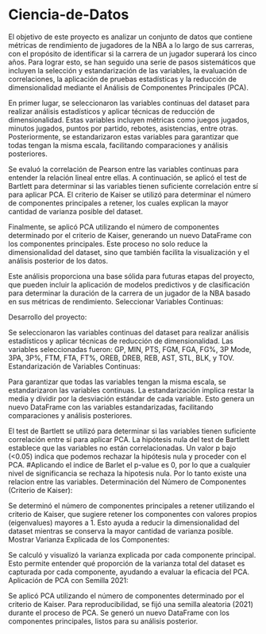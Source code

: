 # Ciencia-de-Datos

El objetivo de este proyecto es analizar un conjunto de datos que contiene métricas de rendimiento de jugadores de la NBA a lo largo de sus carreras, con el propósito de identificar si la carrera de un jugador superará los cinco años. Para lograr esto, se han seguido una serie de pasos sistemáticos que incluyen la selección y estandarización de las variables, la evaluación de correlaciones, la aplicación de pruebas estadísticas y la reducción de dimensionalidad mediante el Análisis de Componentes Principales (PCA).

En primer lugar, se seleccionaron las variables continuas del dataset para realizar análisis estadísticos y aplicar técnicas de reducción de dimensionalidad. Estas variables incluyen métricas como juegos jugados, minutos jugados, puntos por partido, rebotes, asistencias, entre otras. Posteriormente, se estandarizaron estas variables para garantizar que todas tengan la misma escala, facilitando comparaciones y análisis posteriores.

Se evaluó la correlación de Pearson entre las variables continuas para entender la relación lineal entre ellas. A continuación, se aplicó el test de Bartlett para determinar si las variables tienen suficiente correlación entre sí para aplicar PCA. El criterio de Kaiser se utilizó para determinar el número de componentes principales a retener, los cuales explican la mayor cantidad de varianza posible del dataset.

Finalmente, se aplicó PCA utilizando el número de componentes determinado por el criterio de Kaiser, generando un nuevo DataFrame con los componentes principales. Este proceso no solo reduce la dimensionalidad del dataset, sino que también facilita la visualización y el análisis posterior de los datos.

Este análisis proporciona una base sólida para futuras etapas del proyecto, que pueden incluir la aplicación de modelos predictivos y de clasificación para determinar la duración de la carrera de un jugador de la NBA basado en sus métricas de rendimiento.
Seleccionar Variables Continuas:

Desarrollo del proyecto: 

Se seleccionaron las variables continuas del dataset para realizar análisis estadísticos y aplicar técnicas de reducción de dimensionalidad. Las variables seleccionadas fueron: GP, MIN, PTS, FGM, FGA, FG%, 3P Mode, 3PA, 3P%, FTM, FTA, FT%, OREB, DREB, REB, AST, STL, BLK, y TOV.
Estandarización de Variables Continuas:

Para garantizar que todas las variables tengan la misma escala, se estandarizaron las variables continuas. La estandarización implica restar la media y dividir por la desviación estándar de cada variable. Esto genera un nuevo DataFrame con las variables estandarizadas, facilitando comparaciones y análisis posteriores.

El test de Bartlett se utilizó para determinar si las variables tienen suficiente correlación entre sí para aplicar PCA. La hipótesis nula del test de Bartlett establece que las variables no están correlacionadas. Un valor p bajo (<0.05) indica que podemos rechazar la hipótesis nula y proceder con el PCA. #Aplicando el indice de Barlet el p-value es 0, por lo que a cualquier nivel de significancia se rechaza la hipotesis nula. Por lo tanto existe una relacion entre las variables.
Determinación del Número de Componentes (Criterio de Kaiser):

Se determinó el número de componentes principales a retener utilizando el criterio de Kaiser, que sugiere retener los componentes con valores propios (eigenvalues) mayores a 1. Esto ayuda a reducir la dimensionalidad del dataset mientras se conserva la mayor cantidad de varianza posible.
Mostrar Varianza Explicada de los Componentes:

Se calculó y visualizó la varianza explicada por cada componente principal. Esto permite entender qué proporción de la varianza total del dataset es capturada por cada componente, ayudando a evaluar la eficacia del PCA.
Aplicación de PCA con Semilla 2021:

Se aplicó PCA utilizando el número de componentes determinado por el criterio de Kaiser. Para reproducibilidad, se fijó una semilla aleatoria (2021) durante el proceso de PCA. Se generó un nuevo DataFrame con los componentes principales, listos para su análisis posterior.

